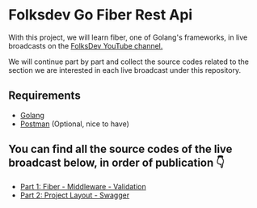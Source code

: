 # Folksdev Go Fiber Rest Api

With this project, we will learn fiber, one of Golang's frameworks, in live broadcasts on the [FolksDev YouTube channel.](https://www.youtube.com/watch?v=lcs5TX2rNJU&list=PLCp1YoRkzkpY8YbNC3g503S1Q3Dsg7eaD)

We will continue part by part and collect the source codes related to the section we are interested in each live broadcast
under this repository.

## Requirements
- [Golang](https://go.dev/doc/install)
- [Postman](https://www.postman.com/downloads/) (Optional, nice to have)

## You can find all the source codes of the live broadcast below, in order of publication 👇
- [Part 1: Fiber - Middleware - Validation](golang-fiber-middleware-validation)
- [Part 2: Project Layout - Swagger ](golang-project-layout-swagger)